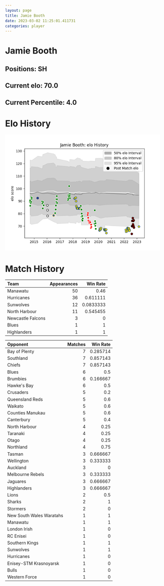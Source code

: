 ```yaml
---  
layout: page  
title: Jamie Booth  
date: 2023-03-02 11:25:01.411731  
categories: player  
---
```

# Jamie Booth

## Positions: SH

## Current elo: 70.0

## Current Percentile: 4.0

# Elo History


![elo history](history_JamieBooth.png)
# Match History


| Team              |   Appearances |   Win Rate |
|:------------------|--------------:|-----------:|
| Manawatu          |            50 |  0.46      |
| Hurricanes        |            36 |  0.611111  |
| Sunwolves         |            12 |  0.0833333 |
| North Harbour     |            11 |  0.545455  |
| Newcastle Falcons |             3 |  0         |
| Blues             |             1 |  1         |
| Highlanders       |             1 |  1         |

| Opponent                 |   Matches |   Win Rate |
|:-------------------------|----------:|-----------:|
| Bay of Plenty            |         7 |   0.285714 |
| Southland                |         7 |   0.857143 |
| Chiefs                   |         7 |   0.857143 |
| Blues                    |         6 |   0.5      |
| Brumbies                 |         6 |   0.166667 |
| Hawke's Bay              |         6 |   0.5      |
| Crusaders                |         5 |   0.2      |
| Queensland Reds          |         5 |   0.6      |
| Waikato                  |         5 |   0.6      |
| Counties Manukau         |         5 |   0.6      |
| Canterbury               |         5 |   0.4      |
| North Harbour            |         4 |   0.25     |
| Taranaki                 |         4 |   0.25     |
| Otago                    |         4 |   0.25     |
| Northland                |         4 |   0.75     |
| Tasman                   |         3 |   0.666667 |
| Wellington               |         3 |   0.333333 |
| Auckland                 |         3 |   0        |
| Melbourne Rebels         |         3 |   0.333333 |
| Jaguares                 |         3 |   0.666667 |
| Highlanders              |         3 |   0.666667 |
| Lions                    |         2 |   0.5      |
| Sharks                   |         2 |   1        |
| Stormers                 |         2 |   0        |
| New South Wales Waratahs |         1 |   1        |
| Manawatu                 |         1 |   1        |
| London Irish             |         1 |   0        |
| RC Enisei                |         1 |   0        |
| Southern Kings           |         1 |   1        |
| Sunwolves                |         1 |   1        |
| Hurricanes               |         1 |   0        |
| Enisey-STM Krasnoyarsk   |         1 |   0        |
| Bulls                    |         1 |   0        |
| Western Force            |         1 |   0        |
